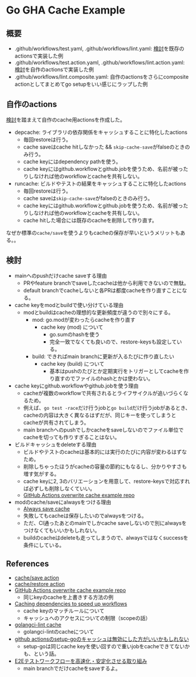 # Go GHA Cache Example

## 概要

- .github/workflows/test.yaml, .github/workflows/lint.yaml: [検討](#検討)を既存のactionsで実装した例
- .github/workflows/test.action.yaml, .github/workflows/lint.action.yaml: [検討](#検討)を自作のactionsで実装した例
- .github/workflows/lint.composite.yaml: 自作のactionsをさらにcomposite actionとしてまとめてgo setupをいい感じにラップした例

## 自作のactions

[検討](#検討)を踏まえて自作のcache用actionsを作成した。

- depcache: ライブラリの依存関係をキャッシュすることに特化したactions
  - 毎回restoreは行う。
  - cache saveはcache hitしなかった && `skip-cache-save`がfalseのときのみ行う。
  - cache keyにはdependency pathを使う。
  - cache keyにはgithub.workflowとgithub.jobを使うため、名前が被ったりしなければ他のworkflowとcacheを共有しない。
- runcache: ビルドやテストの結果をキャッシュすることに特化したactions
  - 毎回restoreは行う。
  - cache saveは`skip-cache-save`がfalseのときのみ行う。
  - cache keyにはgithub.workflowとgithub.jobを使うため、名前が被ったりしなければ他のworkflowとcacheを共有しない。
  - cache hitした場合には既存のcacheを削除して作り直す。

なぜか標準の`cache/save`を使うよりもcacheの保存が早いというメリットもある。。

## 検討

- mainへのpushだけcache saveする理由
  - PRやfeature branchでsaveしたcacheは他から利用できないので無駄。
  - default branchでcacheしないと各PRは都度cacheを作り直すことになる。
- cache keyをmodとbuildで使い分けている理由
  - modとbuildはcacheの理想的な更新頻度が違うので別々にする。
    - mod: go.modが変わったらcacheを作り直す
      - cache key (mod) について
        - go.sumのhashを使う
        - 完全一致でなくても良いので、restore-keysも設定している。
    - build: できればmain branchに更新が入るたびに作り直したい
      - cache key (build) について
        - 基本はpushのたびとか定期実行をトリガーとしてcacheを作り直すのでファイルのhashとかは使わない。
- cache keyにgithub.workflowやgithub.jobを使う理由
  - cacheが複数のworkflowで共有されるとライフサイクルが追いづらくなるため。
  - 例えば、`go test -race`だけ行うjobと`go build`だけ行うjobがあるとき、cacheの内容は大きく異なるはずだが、同じキーを使ってしまうとcacheが共有されてしまう。
  - main branchへのpushでしかcacheをsaveしないのでファイル単位でcacheを切っても作りすぎることはない。
- ビルドキャッシュをdeleteする理由
  - ビルドやテストのcacheは基本的には実行のたびに内容が変わるはずなため。
  - 削除しちゃったほうがcacheの容量の節約にもなるし、分かりやすさも増す気がする。
  - cache keyに2, 3のバリエーションを用意して、restore-keysで対応すれば必ずしも削除しなくていい。
  - [GitHub Actions overwrite cache example repo](https://github.com/azu/github-actions-overwrite-cache-example)
- modのcache/saveにalwaysをつける理由
  - [Always save cache](https://github.com/actions/setup-go/blob/0a12ed9d6a96ab950c8f026ed9f722fe0da7ef32/src/package-managers.ts#L13)
  - 失敗してもcacheは保存したいのでalwaysをつける。
  - ただ、CI通ったあとのmainでしかcache saveしないので別にalwaysをつけなくてもいいかもしれない。
  - buildのcacheはdeleteも走ってしまうので、alwaysではなくsuccessを条件にしている。

## References

- [cache/save action](https://github.com/actions/cache/blob/main/save/README.md)
- [cache/restore action](https://github.com/actions/cache/blob/main/restore/README.md)
- [GitHub Actions overwrite cache example repo](https://github.com/azu/github-actions-overwrite-cache-example)
  - 同じkeyのcacheを上書きする方法の例
- [Caching dependencies to speed up workflows](https://docs.github.com/en/actions/using-workflows/caching-dependencies-to-speed-up-workflows)
  - cache keyのマッチルールについて
  - キャッシュへのアクセスについての制限（scopeの話）
- [golangci-lint cache](https://golangci-lint.run/usage/configuration/#cache)
  - golangci-lintのcacheについて
- [github actionsのsetup-goのキャッシュは無効にした方がいいかもしれない](https://zenn.dev/goryudyuma/articles/f387dba8838ff7)
  - setup-goは同じcache keyを使い回すので重いjobをcacheできてないかも、という話。
- [E2Eテストワークフローを高速化・安定化させる取り組み](https://www.docswell.com/s/r4mimu/ZXYR73-2024-05-16-184345#p14)
  - main branchでだけcacheをsaveするよ。
